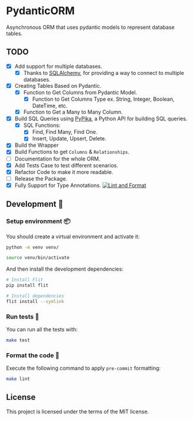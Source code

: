 # PydanticORM

Asynchronous ORM that uses pydantic models to represent database tables.

## TODO

- [x] Add support for multiple databases.
  - [x] Thanks to [SQLAlchemy](https://www.sqlalchemy.org/), for providing a way
        to connect to multiple databases.
- [x] Creating Tables Based on Pydantic.
  - [x] Function to Get Columns from Pydantic Model.
    - [x] Function to Get Columns Type ex. String, Integer, Boolean, DateTime,
          etc.
  - [x] Function to Get a Many to Many Column.
- [x] Build SQL Queries using [PyPika](https://pypi.org/project/pypika/), a
      Python API for building SQL queries.
  - [x] SQL Functions:
    - [x] Find, Find Many, Find One.
    - [x] Insert, Update, Upsert, Delete.
- [x] Build the Wrapper
- [x] Build Functions to get `Columns` & `Relationships`.
- [ ] Documentation for the whole ORM.
- [x] Add Tests Case to test different scenarios.
- [x] Refactor Code to make it more readable.
- [ ] Release the Package.
- [x] Fully Support for Type Annotations.
      [![Lint and Format](https://github.com/yezz123/PydanticORM/actions/workflows/lint.yml/badge.svg)](https://github.com/yezz123/PydanticORM/actions/workflows/lint.yml)

## Development 🚧

### Setup environment 📦

You should create a virtual environment and activate it:

```bash
python -m venv venv/
```

```bash
source venv/bin/activate
```

And then install the development dependencies:

```bash
# Install Flit
pip install flit

# Install dependencies
flit install --symlink
```

### Run tests 🌝

You can run all the tests with:

```bash
make test
```

### Format the code 🍂

Execute the following command to apply `pre-commit` formatting:

```bash
make lint
```

## License

This project is licensed under the terms of the MIT license.
